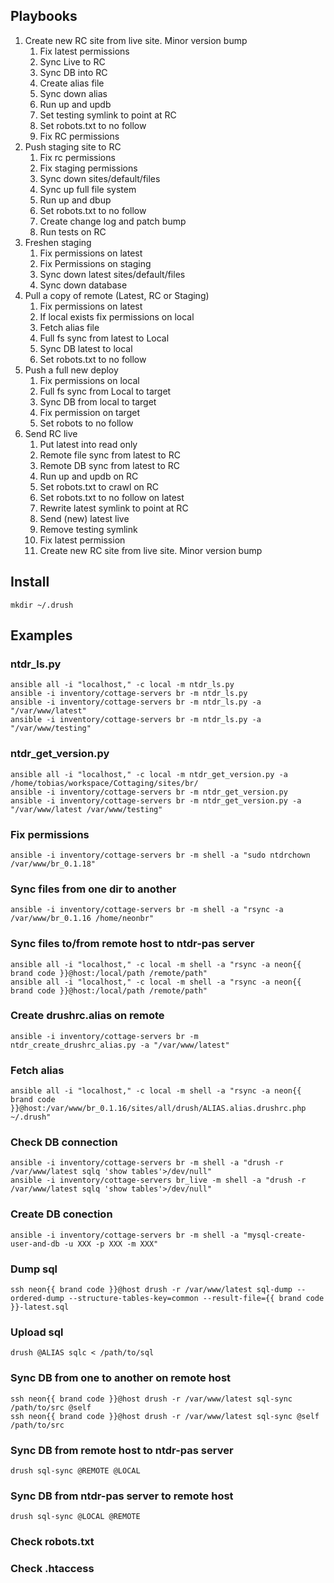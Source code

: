 ## Playbooks

1. Create new RC site from live site. Minor version bump
    1. Fix latest permissions
    1. Sync Live to RC
    1. Sync DB into RC
    1. Create alias file
    1. Sync down alias
    1. Run up and updb
    1. Set testing symlink to point at RC
    1. Set robots.txt to no follow
    1. Fix RC permissions
1. Push staging site to RC
    1. Fix rc permissions
    1. Fix staging permissions
    1. Sync down sites/default/files
    1. Sync up full file system
    1. Run up and dbup
    1. Set robots.txt to no follow
    1. Create change log and patch bump
    1. Run tests on RC
1. Freshen staging
    1. Fix permissions on latest
    1. Fix Permissions on staging
    1. Sync down latest sites/default/files
    1. Sync down database
1. Pull a copy of remote (Latest, RC or Staging)
    1. Fix permissions on latest
    1. If local exists fix permissions on local
    1. Fetch alias file
    1. Full fs sync from latest to Local
    1. Sync DB latest to local
    1. Set robots.txt to no follow
1. Push a full new deploy
    1. Fix permissions on local
    1. Full fs sync from Local to target
    1. Sync DB from local to target
    1. Fix permission on target
    1. Set robots to no follow
1. Send RC live
    1. Put latest into read only
    1. Remote file sync from latest to RC
    1. Remote DB sync from latest to RC
    1. Run up and updb on RC
    1. Set robots.txt to crawl on RC
    1. Set robots.txt to no follow on latest
    1. Rewrite latest symlink to point at RC
    1. Send (new) latest live
    1. Remove testing symlink
    1. Fix latest permission
    1. Create new RC site from live site. Minor version bump

## Install

    mkdir ~/.drush

## Examples

### ntdr_ls.py
    ansible all -i "localhost," -c local -m ntdr_ls.py
    ansible -i inventory/cottage-servers br -m ntdr_ls.py
    ansible -i inventory/cottage-servers br -m ntdr_ls.py -a "/var/www/latest"
    ansible -i inventory/cottage-servers br -m ntdr_ls.py -a "/var/www/testing"

### ntdr_get_version.py
    ansible all -i "localhost," -c local -m ntdr_get_version.py -a /home/tobias/workspace/Cottaging/sites/br/
    ansible -i inventory/cottage-servers br -m ntdr_get_version.py
    ansible -i inventory/cottage-servers br -m ntdr_get_version.py -a "/var/www/latest /var/www/testing"

### Fix permissions
    ansible -i inventory/cottage-servers br -m shell -a "sudo ntdrchown /var/www/br_0.1.18"

### Sync files from one dir to another
    ansible -i inventory/cottage-servers br -m shell -a "rsync -a /var/www/br_0.1.16 /home/neonbr"

### Sync files to/from remote host to ntdr-pas server
    ansible all -i "localhost," -c local -m shell -a "rsync -a neon{{ brand code }}@host:/local/path /remote/path"
    ansible all -i "localhost," -c local -m shell -a "rsync -a neon{{ brand code }}@host:/local/path /remote/path"

### Create drushrc.alias on remote
    ansible -i inventory/cottage-servers br -m ntdr_create_drushrc_alias.py -a "/var/www/latest"

### Fetch alias
    ansible all -i "localhost," -c local -m shell -a "rsync -a neon{{ brand code }}@host:/var/www/br_0.1.16/sites/all/drush/ALIAS.alias.drushrc.php ~/.drush"

### Check DB connection
    ansible -i inventory/cottage-servers br -m shell -a "drush -r /var/www/latest sqlq 'show tables'>/dev/null"
    ansible -i inventory/cottage-servers br_live -m shell -a "drush -r /var/www/latest sqlq 'show tables'>/dev/null"

### Create DB conection
    ansible -i inventory/cottage-servers br -m shell -a "mysql-create-user-and-db -u XXX -p XXX -m XXX"

### Dump sql
    ssh neon{{ brand code }}@host drush -r /var/www/latest sql-dump --ordered-dump --structure-tables-key=common --result-file={{ brand code }}-latest.sql

### Upload sql
    drush @ALIAS sqlc < /path/to/sql

### Sync DB from one to another on remote host
    ssh neon{{ brand code }}@host drush -r /var/www/latest sql-sync /path/to/src @self
    ssh neon{{ brand code }}@host drush -r /var/www/latest sql-sync @self /path/to/src

### Sync DB from remote host to ntdr-pas server
    drush sql-sync @REMOTE @LOCAL

### Sync DB from ntdr-pas server to remote host
    drush sql-sync @LOCAL @REMOTE

### Check robots.txt
### Check .htaccess
